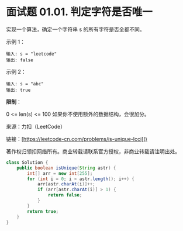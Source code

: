 # 面试题 01.01. 判定字符是否唯一
实现一个算法，确定一个字符串 s 的所有字符是否全都不同。

示例 1：

```
输入: s = "leetcode"
输出: false 
```
示例 2：

```
输入: s = "abc"
输出: true
```
**限制**：

0 <= len(s) <= 100
如果你不使用额外的数据结构，会很加分。

来源：力扣（LeetCode）

链接：[https://leetcode-cn.com/problems/is-unique-lcci]()

著作权归领扣网络所有。商业转载请联系官方授权，非商业转载请注明出处。

```java
class Solution {
    public boolean isUnique(String astr) {
        int[] arr = new int[255];
        for (int i = 0; i < astr.length(); i++) {
            arr[astr.charAt(i)]++;
            if (arr[astr.charAt(i)] > 1) {
                return false;
            }
        }
        return true;
    }
}
```